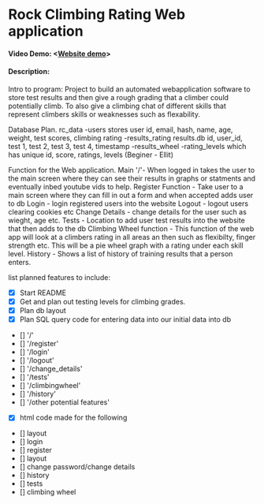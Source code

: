 # Rock Climbing Rating Web application
#### Video Demo:  <[Website demo](https://)>
#### Description:
Intro to program:
Project to build an automated webapplication software to store test results and then give a rough grading that a climber could potentially climb. To also give a climbing chat of different skills that represent climbers skills or weaknesses such as flexability.

Database Plan. rc_data
-users stores user id, email, hash, name, age, weight, test scores, climbing rating
-results_rating results.db id, user_id, test 1, test 2, test 3, test 4, timestamp
-results_wheel
-rating_levels which has unique id, score, ratings, levels (Beginer - Ellit)

Function for the Web application.
Main '/'- When logged in takes the user to the main screen where they can see their results in graphs or statments and eventually inbed youtube vids to help.
Register Function - Take user to a main screen where they can fill in out a form and when accepted adds user to db
Login - login registered users into the website
Logout - logout users clearing cookies etc
Change Details - change details for the user such as wieght, age etc.
Tests - Location to add user test results into the website that then adds to the db
Climbing Wheel function - This function of the web app will look at a climbers rating in all areas an then such as flexibilty, finger strength etc. This will be a pie wheel graph with a rating under each skill level.
History - Shows a list of history of training results that a person enters.



list planned features to include:
- [X] Start README
- [X] Get and plan out testing levels for climbing grades.
- [X] Plan db layout
- [X] Plan SQL query code for entering data into our initial data into db
- [] '/'
- [] '/register'
- [] '/login'
- [] '/logout'
- [] '/change_details'
- [] '/tests'
- [] '/climbingwheel'
- [] '/history'
- [] '/other potential features'
- [X] html code made for the following
- [] layout
- [] login
- [] register
- [] layout
- [] change password/change details
- [] history
- [] tests
- [] climbing wheel


